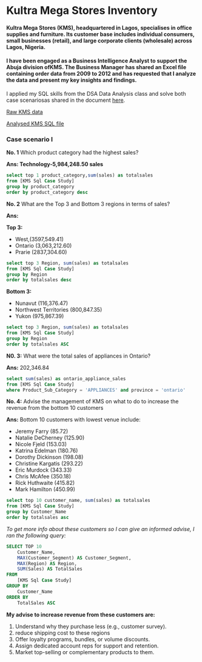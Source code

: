 # Kultra Mega Stores Inventory
#### Kultra Mega Stores (KMS), headquartered in Lagos, specialises in office supplies and furniture. Its customer base includes individual consumers, small businesses (retail), and large corporate clients (wholesale) across Lagos, Nigeria.
#### I have been engaged as a Business Intelligence Analyst to support the Abuja division ofKMS. The Business Manager has shared an Excel file containing order data from 2009 to 2012 and has requested that I analyze the data and present my key insights and findings.

I applied my SQL skills from the DSA Data Analysis class and solve both case scenariosas shared in the document [here]().

[Raw KMS data](https://drive.google.com/file/d/1BGndN0FlR9IHmV11S7HJ0cSmrcAhzseV/view?usp=drive_link)

[Analysed KMS SQL file](https://drive.google.com/file/d/1WKyWJailERYzxxZnqWSTNlj_IDJCyOCQ/view?usp=drive_link)

### Case scenario I
**No. 1**  Which product category had the highest sales?

**Ans: Technology-5,984,248.50 sales**

```SQL
select top 1 product_category,sum(sales) as totalsales
from [KMS Sql Case Study]
group by product_category
order by product_category desc
```

**No. 2** What are the Top 3 and Bottom 3 regions in terms of sales?

**Ans:**

**Top 3:**
- West,(3597,549.41)
- Ontario (3,063,212.60)
- Prarie (2837,304.60)
```SQL
select top 3 Region, sum(sales) as totalsales
from [KMS Sql Case Study]
group by Region
order by totalsales desc
```

**Bottom 3:**
- Nunavut	(116,376.47)
- Northwest Territories	(800,847.35)
- Yukon	(975,867.39)
```SQL
select top 3 Region, sum(sales) as totalsales
from [KMS Sql Case Study]
group by Region
order by totalsales ASC
```

**N0. 3:** What were the total sales of appliances in Ontario?

**Ans:** 202,346.84
```SQL
select sum(sales) as ontario_appliance_sales
from [KMS Sql Case Study]
where Product_Sub_Category = 'APPLIANCES' and province = 'ontario'
```

**No. 4:** Advise the management of KMS on what to do to increase the revenue from the bottom 10 customers

**Ans:** Bottom 10 customers with lowest venue include:
- Jeremy Farry	(85.72)
- Natalie DeCherney	(125.90)
- Nicole Fjeld	(153.03)
- Katrina Edelman	(180.76)
- Dorothy Dickinson	(198.08)
- Christine Kargatis	(293.22)
- Eric Murdock	(343.33)
- Chris McAfee	(350.18)
- Rick Huthwaite	(415.82)
- Mark Hamilton	(450.99)
```SQL
select top 10 customer_name, sum(sales) as totalsales
from [KMS Sql Case Study]
group by Customer_Name
order by totalsales asc
```
*To get more info about these customers so I can give an informed advise, I ran the following query:*
```SQL
SELECT TOP 10 
    Customer_Name,
    MAX(Customer_Segment) AS Customer_Segment,
    MAX(Region) AS Region,
    SUM(Sales) AS TotalSales
FROM 
    [KMS Sql Case Study]
GROUP BY 
    Customer_Name
ORDER BY 
    TotalSales ASC
```
**My advise to increase revenue from these customers are:**
1. Understand why they purchase less (e.g., customer survey).
2. reduce shipping cost to these regions
3. Offer loyalty programs, bundles, or volume discounts.
4. Assign dedicated account reps for support and retention.
5. Market top-selling or complementary products to them.
